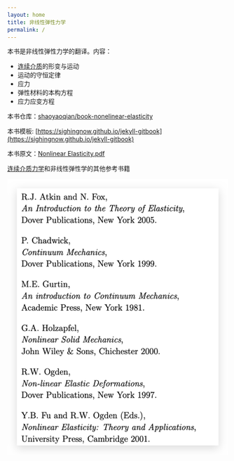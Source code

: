 ```yaml
---
layout: home
title: 非线性弹性力学
permalink: /
---
```


本书是非线性弹性力学的翻译。内容：
- [连续介质](_pages/连续介质力学.md)的形变与运动
- 运动的守恒定律
- 应力
- 弹性材料的本构方程
- 应力应变方程

本书仓库：[shaoyaoqian/book-nonelinear-elasticity](https://github.com/shaoyaoqian/book-nonelinear-elasticity)

本书模板: [https://sighingnow.github.io/jekyll-gitbook](https://sighingnow.github.io/jekyll-gitbook)

本书原文：[Nonlinear Elasticity.pdf](https://github.com/shaoyaoqian/book-nonelinear-elasticity/raw/master/resources/Nonlinear%20Elasticity.pdf)


[连续介质力学](_pages/连续介质力学.md)和非线性弹性学的其他参考书籍

![image-20221010201636539](https://raw.githubusercontent.com/mapengfei-nwpu/personal_pictures/main/typora_picgo/202210102016686.png)